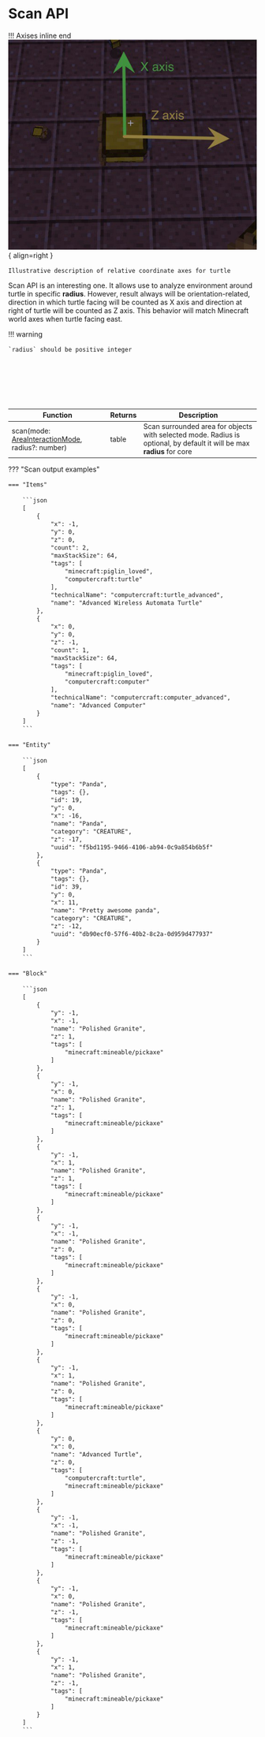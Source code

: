 # Scan API

!!! Axises inline end
    ![Header](./../../images/turtle_coordinates.png){ align=right }

    Illustrative description of relative coordinate axes for turtle

Scan API is an interesting one. It allows use to analyze environment around turtle in specific **radius**. However, result always will be orientation-related, direction in which turtle facing will be counted as X axis and direction at right of turtle will be counted as Z axis. This behavior will match Minecraft world axes when turtle facing east.

!!! warning

    `radius` should be positive integer

<br/><br/><br/><br/><br/>

| Function                                         | Returns | Description                                                                                                     |
|--------------------------------------------------|---------|-----------------------------------------------------------------------------------------------------------------|
| scan(mode: [AreaInteractionMode](./introduction.md#area-interaction-mode), radius?: number) | table   | Scan surrounded area for objects with selected mode. Radius is optional, by default it will be max **radius** for core |

??? "Scan output examples"

    === "Items"

        ```json
        [
            {
                "x": -1,
                "y": 0,
                "z": 0,
                "count": 2,
                "maxStackSize": 64,
                "tags": [
                    "minecraft:piglin_loved",
                    "computercraft:turtle"
                ],
                "technicalName": "computercraft:turtle_advanced",
                "name": "Advanced Wireless Automata Turtle"
            },
            {
                "x": 0,
                "y": 0,
                "z": -1,
                "count": 1,
                "maxStackSize": 64,
                "tags": [
                    "minecraft:piglin_loved",
                    "computercraft:computer"
                ],
                "technicalName": "computercraft:computer_advanced",
                "name": "Advanced Computer"
            }
        ]
        ```

    === "Entity"

        ```json
        [
            {
                "type": "Panda",
                "tags": {},
                "id": 19,
                "y": 0,
                "x": -16,
                "name": "Panda",
                "category": "CREATURE",
                "z": -17,
                "uuid": "f5bd1195-9466-4106-ab94-0c9a854b6b5f"
            },
            {
                "type": "Panda",
                "tags": {},
                "id": 39,
                "y": 0,
                "x": 11,
                "name": "Pretty awesome panda",
                "category": "CREATURE",
                "z": -12,
                "uuid": "db90ecf0-57f6-40b2-8c2a-0d959d477937"
            }
        ]
        ```

    === "Block"

        ```json
        [
            {
                "y": -1,
                "x": -1,
                "name": "Polished Granite",
                "z": 1,
                "tags": [
                    "minecraft:mineable/pickaxe"
                ]
            },
            {
                "y": -1,
                "x": 0,
                "name": "Polished Granite",
                "z": 1,
                "tags": [
                    "minecraft:mineable/pickaxe"
                ]
            },
            {
                "y": -1,
                "x": 1,
                "name": "Polished Granite",
                "z": 1,
                "tags": [
                    "minecraft:mineable/pickaxe"
                ]
            },
            {
                "y": -1,
                "x": -1,
                "name": "Polished Granite",
                "z": 0,
                "tags": [
                    "minecraft:mineable/pickaxe"
                ]
            },
            {
                "y": -1,
                "x": 0,
                "name": "Polished Granite",
                "z": 0,
                "tags": [
                    "minecraft:mineable/pickaxe"
                ]
            },
            {
                "y": -1,
                "x": 1,
                "name": "Polished Granite",
                "z": 0,
                "tags": [
                    "minecraft:mineable/pickaxe"
                ]
            },
            {
                "y": 0,
                "x": 0,
                "name": "Advanced Turtle",
                "z": 0,
                "tags": [
                    "computercraft:turtle",
                    "minecraft:mineable/pickaxe"
                ]
            },
            {
                "y": -1,
                "x": -1,
                "name": "Polished Granite",
                "z": -1,
                "tags": [
                    "minecraft:mineable/pickaxe"
                ]
            },
            {
                "y": -1,
                "x": 0,
                "name": "Polished Granite",
                "z": -1,
                "tags": [
                    "minecraft:mineable/pickaxe"
                ]
            },
            {
                "y": -1,
                "x": 1,
                "name": "Polished Granite",
                "z": -1,
                "tags": [
                    "minecraft:mineable/pickaxe"
                ]
            }
        ]
        ```
